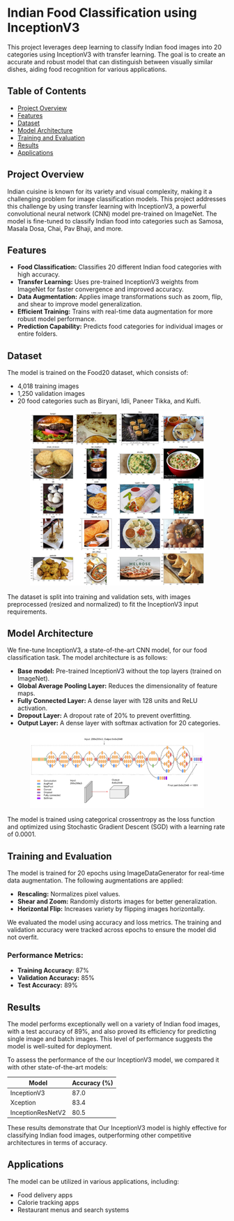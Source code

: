 # Indian Food Classification using InceptionV3



This project leverages deep learning to classify Indian food images into 20 categories using InceptionV3 with transfer learning. The goal is to create an accurate and robust model that can distinguish between visually similar dishes, aiding food recognition for various applications.

## Table of Contents
- [Project Overview](#project-overview)
- [Features](#features)
- [Dataset](#dataset)
- [Model Architecture](#model-architecture)
- [Training and Evaluation](#training-and-evaluation)
- [Results](#results)
- [Applications](#applications)

## Project Overview
Indian cuisine is known for its variety and visual complexity, making it a challenging problem for image classification models. This project addresses this challenge by using transfer learning with InceptionV3, a powerful convolutional neural network (CNN) model pre-trained on ImageNet. The model is fine-tuned to classify Indian food into categories such as Samosa, Masala Dosa, Chai, Pav Bhaji, and more.

## Features
- **Food Classification:** Classifies 20 different Indian food categories with high accuracy.
- **Transfer Learning:** Uses pre-trained InceptionV3 weights from ImageNet for faster convergence and improved accuracy.
- **Data Augmentation:** Applies image transformations such as zoom, flip, and shear to improve model generalization.
- **Efficient Training:** Trains with real-time data augmentation for more robust model performance.
- **Prediction Capability:** Predicts food categories for individual images or entire folders.

## Dataset
The model is trained on the Food20 dataset, which consists of:
- 4,018 training images
- 1,250 validation images
- 20 food categories such as Biryani, Idli, Paneer Tikka, and Kulfi.

<p align="center">
  <img src="indian_food.jpg" alt="Indian Food Classification" width="400"/>
</p>

The dataset is split into training and validation sets, with images preprocessed (resized and normalized) to fit the InceptionV3 input requirements.

## Model Architecture
We fine-tune InceptionV3, a state-of-the-art CNN model, for our food classification task. The model architecture is as follows:
- **Base model:** Pre-trained InceptionV3 without the top layers (trained on ImageNet).
- **Global Average Pooling Layer:** Reduces the dimensionality of feature maps.
- **Fully Connected Layer:** A dense layer with 128 units and ReLU activation.
- **Dropout Layer:** A dropout rate of 20% to prevent overfitting.
- **Output Layer:** A dense layer with softmax activation for 20 categories.

<p align="center">
  <img src="1.png" alt="1.png" width="400"/>
</p>

The model is trained using categorical crossentropy as the loss function and optimized using Stochastic Gradient Descent (SGD) with a learning rate of 0.0001.

## Training and Evaluation
The model is trained for 20 epochs using ImageDataGenerator for real-time data augmentation. The following augmentations are applied:
- **Rescaling:** Normalizes pixel values.
- **Shear and Zoom:** Randomly distorts images for better generalization.
- **Horizontal Flip:** Increases variety by flipping images horizontally.

We evaluated the model using accuracy and loss metrics. The training and validation accuracy were tracked across epochs to ensure the model did not overfit.

### Performance Metrics:
- **Training Accuracy:** 87%
- **Validation Accuracy:** 85%
- **Test Accuracy:** 89%

## Results
The model performs exceptionally well on a variety of Indian food images, with a test accuracy of 89%, and also proved its efficiency for predicting single image and batch images. This level of performance suggests the model is well-suited for deployment.

To assess the performance of the our InceptionV3 model, we compared it with other state-of-the-art models:

| Model                 | Accuracy (%) |
|-----------------------|--------------|
| InceptionV3          | 87.0         |
| Xception              | 83.4         |
| InceptionResNetV2     | 80.5         |

These results demonstrate that  Our InceptionV3 model is highly effective for classifying Indian food images, outperforming other competitive architectures in terms of accuracy.

## Applications
The model can be utilized in various applications, including:
- Food delivery apps
- Calorie tracking apps
- Restaurant menus and search systems
